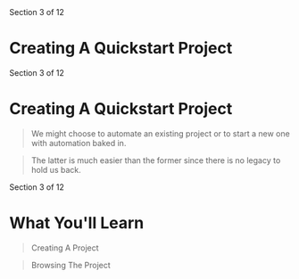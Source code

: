 <!-- .slide: class="center" -->
<div class="eyebrow">Section 3 of 12</div>

# Creating A Quickstart Project


<!-- .slide: class="light" -->
<div class="eyebrow">Section 3 of 12</div>

# Creating A Quickstart Project

> We might choose to automate an existing project or to start a new one with automation baked in.

> The latter is much easier than the former since there is no legacy to hold us back.


<!-- .slide: class="light" -->
<div class="eyebrow">Section 3 of 12</div>

# What You'll Learn

> Creating A Project

> Browsing The Project
